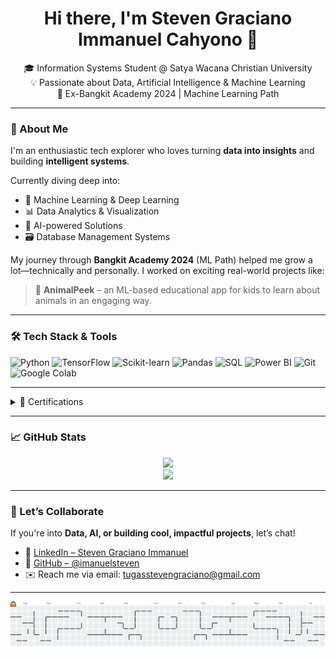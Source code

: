 <!-- README.md for github.com/imanuelsteven -->

<h1 align="center">Hi there, I'm Steven Graciano Immanuel Cahyono 👋</h1>

<p align="center">
  🎓 Information Systems Student @ Satya Wacana Christian University <br>
  💡 Passionate about Data, Artificial Intelligence & Machine Learning <br>
  🚀 Ex-Bangkit Academy 2024 | Machine Learning Path
</p>

---

### 🚀 About Me

I'm an enthusiastic tech explorer who loves turning **data into insights** and building **intelligent systems**.

Currently diving deep into:
- 🧠 Machine Learning & Deep Learning  
- 📊 Data Analytics & Visualization  
- 🤖 AI-powered Solutions  
- 🗃️ Database Management Systems  

My journey through **Bangkit Academy 2024** (ML Path) helped me grow a lot—technically and personally. I worked on exciting real-world projects like:

> 🐾 **AnimalPeek** – an ML-based educational app for kids to learn about animals in an engaging way.

---

### 🛠️ Tech Stack & Tools

![Python](https://img.shields.io/badge/-Python-3776AB?style=for-the-badge&logo=python&logoColor=white)
![TensorFlow](https://img.shields.io/badge/-TensorFlow-FF6F00?style=for-the-badge&logo=tensorflow&logoColor=white)
![Scikit-learn](https://img.shields.io/badge/-Scikit--Learn-F7931E?style=for-the-badge&logo=scikit-learn&logoColor=white)
![Pandas](https://img.shields.io/badge/-Pandas-150458?style=for-the-badge&logo=pandas)
![SQL](https://img.shields.io/badge/-SQL-4479A1?style=for-the-badge&logo=mysql&logoColor=white)
![Power BI](https://img.shields.io/badge/-Power%20BI-F2C811?style=for-the-badge&logo=powerbi&logoColor=black)
![Git](https://img.shields.io/badge/-Git-F05032?style=for-the-badge&logo=git&logoColor=white)
![Google Colab](https://img.shields.io/badge/-Colab-F9AB00?style=for-the-badge&logo=googlecolab&logoColor=white)


---

<details>
  <summary>📜 Certifications</summary>

- 🧠 **Machine Learning Specialist** – Bangkit Academy 2024 (Google-backed)
- 🎓 **Deep Learning Specialization** – Coursera (Andrew Ng)
- 📊 **Data Analyst Track** – Dicoding Indonesia
</details>

---

### 📈 GitHub Stats

<p align="center">
  <img src="https://github-readme-streak-stats.herokuapp.com?user=imanuelsteven&theme=tokyonight&hide_border=true" />
  <br>
  <img src="https://github-readme-stats.vercel.app/api/top-langs/?username=imanuelsteven&layout=compact&theme=tokyonight&hide_border=true" />
</p>

---

### 🤝 Let’s Collaborate

If you're into **Data, AI, or building cool, impactful projects**, let’s chat!

- 🔗 [LinkedIn – Steven Graciano Immanuel](https://www.linkedin.com/in/stevengraciano/)
- 🐙 [GitHub – @imanuelsteven](https://github.com/imanuelsteven)
- ✉️ Reach me via email: tugasstevengraciano@gmail.com

---
<picture>
  <source media="(prefers-color-scheme: dark)" srcset="https://raw.githubusercontent.com/imanuelsteven/imanuelsteven/output/pacman-contribution-graph-dark.svg">
  <source media="(prefers-color-scheme: light)" srcset="https://raw.githubusercontent.com/imanuelsteven/imanuelsteven/output/pacman-contribution-graph.svg">
  <img alt="pacman contribution graph" src="https://raw.githubusercontent.com/imanuelsteven/imanuelsteven/output/pacman-contribution-graph.svg">
</picture>

###
